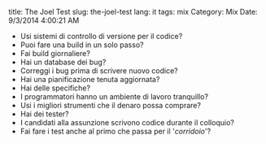 title: The Joel Test
slug: the-joel-test
lang: it
tags: mix
Category: Mix
Date: 9/3/2014 4:00:21 AM 


- Usi sistemi di controllo di versione per il codice?
- Puoi fare una build in un solo passo?
- Fai build giornaliere?
- Hai un database dei bug?
- Correggi i bug prima di scrivere nuovo codice?
- Hai una pianificazione tenuta aggiornata?
- Hai delle specifiche?
- I programmatori hanno un ambiente di lavoro tranquillo?
- Usi i migliori strumenti che il denaro possa comprare?
- Hai dei tester?
- I candidati alla assunzione scrivono codice durante il colloquio?
- Fai fare i test anche al primo che passa per il '_corridoio_'?


